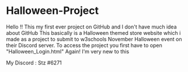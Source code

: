# Halloween-Project
Hello !! 
This my first ever project on GitHub and I don't have much idea about GitHub
This basically is a Halloween themed store website which i made as a project 
to submit to w3schools November Halloween event on their Discord server.
To access the project you first have to open "Halloween_Login.html"
Again! I'm very new to this

My Discord : Stz #6271
